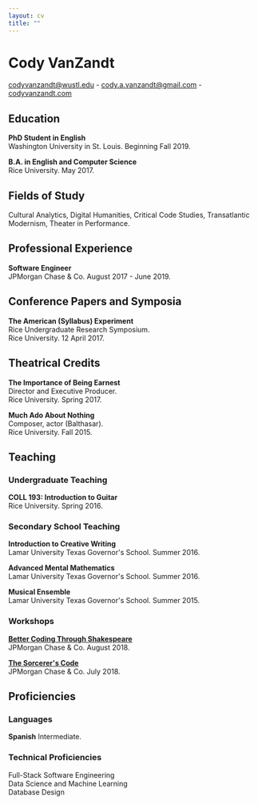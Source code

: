 ```yaml
---
layout: cv
title: ""
---
```


# Cody VanZandt

[codyvanzandt@wustl.edu](mailto:codyvanzandt@wustl.edu) - [cody.a.vanzandt@gmail.com](mailto:cody.a.vanzandt@gmail.com) - [codyvanzandt.com](codyvanzandt.com)

## Education

**PhD Student in English**  
Washington University in St. Louis. Beginning Fall 2019.

**B.A. in English and Computer Science**  
Rice University. May 2017.

## Fields of Study
Cultural Analytics, Digital Humanities, Critical Code Studies, Transatlantic Modernism, Theater in Performance.

## Professional Experience

**Software Engineer**  
JPMorgan Chase & Co. August 2017 - June 2019.

## Conference Papers and Symposia

**The American (Syllabus) Experiment**  
Rice Undergraduate Research Symposium.  
Rice University. 12 April 2017.

## Theatrical Credits

**The Importance of Being Earnest**  
Director and Executive Producer.  
Rice University. Spring 2017.

**Much Ado About Nothing**  
Composer, actor (Balthasar).  
Rice University. Fall 2015.

## Teaching

### Undergraduate Teaching

**COLL 193: Introduction to Guitar**  
Rice University. Spring 2016.

### Secondary School Teaching

**Introduction to Creative Writing**  
Lamar University Texas Governor's School. Summer 2016.

**Advanced Mental Mathematics**  
Lamar University Texas Governor's School. Summer 2016.

**Musical Ensemble**  
Lamar University Texas Governor's School. Summer 2015.

### Workshops

[**Better Coding Through Shakespeare**](https://codyvanzandt.com/BetterCodingThroughShakespeare/)  
JPMorgan Chase & Co. August 2018.

[**The Sorcerer's Code**](https://codyvanzandt.com/2018-08-31-sorcerers_code/)  
JPMorgan Chase & Co. July 2018.


## Proficiencies

### Languages
**Spanish**
Intermediate.

### Technical Proficiencies
Full-Stack Software Engineering  
Data Science and Machine Learning  
Database Design


